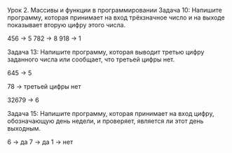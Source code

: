 Урок 2. Массивы и функции в программировании
Задача 10: Напишите программу, которая принимает на вход трёхзначное число и на выходе показывает вторую цифру этого числа.

456 -> 5
782 -> 8
918 -> 1

Задача 13: Напишите программу, которая выводит третью цифру заданного числа или сообщает, что третьей цифры нет.

645 -> 5

78 -> третьей цифры нет

32679 -> 6

Задача 15: Напишите программу, которая принимает на вход цифру, обозначающую день недели, и проверяет, является ли этот день выходным.

6 -> да
7 -> да
1 -> нет
